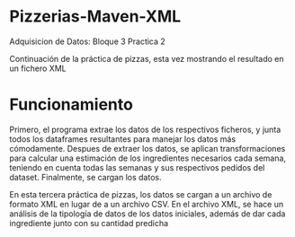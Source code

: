 # Pizzerias-Maven-XML
Adquisicion de Datos:    Bloque 3 Practica 2

Continuación de la práctica de pizzas, esta vez mostrando el resultado en un fichero XML

# Funcionamiento
Primero, el programa extrae los datos de los respectivos ficheros, y junta todos los dataframes resultantes para manejar los datos más cómodamente. Despues de extraer los datos, se aplican transformaciones para calcular una estimación de los ingredientes necesarios cada semana, teniendo en cuenta todas las semanas y sus respectivos pedidos del dataset. Finalmente, se cargan los datos.

En esta tercera práctica de pizzas, los datos se cargan a un archivo de formato XML en lugar de a un archivo CSV. En el archivo XML, se hace un análisis de la tipología de datos de los datos iniciales, además de dar cada ingrediente junto con su cantidad predicha
